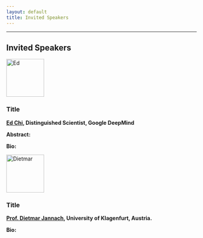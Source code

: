 ```yaml
---
layout: default
title: Invited Speakers
---
```

---

## Invited Speakers

<!--- <img src="images/David.jpeg" alt="jeff" width="100"/>  

[David Lopez-Paz](http://lopezpaz.org/), Research Scientist at Meta AI Research

-->

<img src="images/Ed.jpg" alt="Ed" width="100"/>  

### Title 

**[Ed Chi](https://www.edchi.net/), Distinguished Scientist, Google DeepMind**

**Abstract:** 

**Bio:** 

<img src="images/Dietmar.jpg" alt="Dietmar" width="100"/>  

### Title

**[Prof. Dietmar Jannach](https://www.aau.at/en/aics/research-groups/infsys/team/dietmar-jannach/), University of Klagenfurt, Austria.**

**Bio:** 
